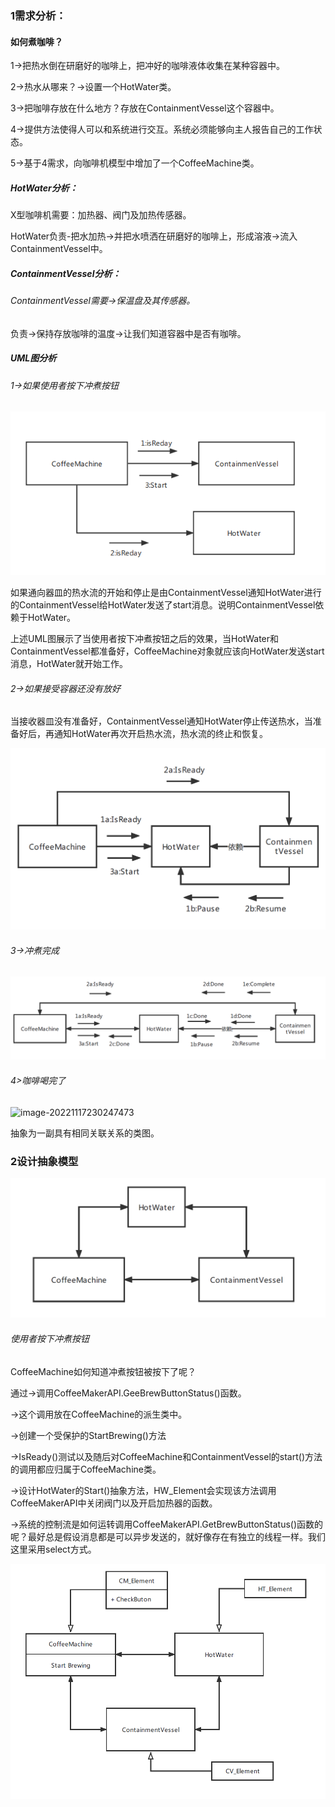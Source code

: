 ### 1需求分析：

#### 如何煮咖啡？

1->把热水倒在研磨好的咖啡上，把冲好的咖啡液体收集在某种容器中。

2->热水从哪来？->设置一个HotWater类。

3->把咖啡存放在什么地方？存放在ContainmentVessel这个容器中。

4->提供方法使得人可以和系统进行交互。系统必须能够向主人报告自己的工作状态。

5->基于4需求，向咖啡机模型中增加了一个CoffeeMachine类。

##### HotWater分析：

X型咖啡机需要：加热器、阀门及加热传感器。

HotWater负责-把水加热->并把水喷洒在研磨好的咖啡上，形成溶液->流入ContainmentVessel中。

##### ContainmentVessel分析：

###### ContainmentVessel需要->保温盘及其传感器。

负责->保持存放咖啡的温度->让我们知道容器中是否有咖啡。

##### UML图分析

###### 1->如果使用者按下冲煮按钮

![Image text](https://github.com/CloudSearch1/Coffee_Maker/blob/master/Image/1.png)

如果通向器皿的热水流的开始和停止是由ContainmentVessel通知HotWater进行的ContainmentVessel给HotWater发送了start消息。说明ContainmentVessel依赖于HotWater。

上述UML图展示了当使用者按下冲煮按钮之后的效果，当HotWater和ContainmentVessel都准备好，CoffeeMachine对象就应该向HotWater发送start消息，HotWater就开始工作。

###### 2->如果接受容器还没有放好

当接收器皿没有准备好，ContainmentVessel通知HotWater停止传送热水，当准备好后，再通知HotWater再次开启热水流，热水流的终止和恢复。

![Image text](https://github.com/CloudSearch1/Coffee_Maker/blob/master/Image/2.png)

###### 3->冲煮完成

![Image text](https://github.com/CloudSearch1/Coffee_Maker/blob/master/Image/3.png)

###### 4>咖啡喝完了

![image-20221117230247473](C:\Users\asuka\Desktop\CoffeeMaker\Coffee_Maker\Image\4.png)

抽象为一副具有相同关联关系的类图。

### 2设计抽象模型

![Image text](https://github.com/CloudSearch1/Coffee_Maker/blob/master/Image/4.png)

###### 使用者按下冲煮按钮

CoffeeMachine如何知道冲煮按钮被按下了呢？

通过->调用CoffeeMakerAPI.GeeBrewButtonStatus()函数。

->这个调用放在CoffeeMachine的派生类中。

->创建一个受保护的StartBrewing()方法

->IsReady()测试以及随后对CoffeeMachine和ContainmentVessel的start()方法的调用都应归属于CoffeeMachine类。

->设计HotWater的Start()抽象方法，HW_Element会实现该方法调用CoffeeMakerAPI中关闭阀门以及开启加热器的函数。

->系统的控制流是如何运转调用CoffeeMakerAPI.GetBrewButtonStatus()函数的呢？最好总是假设消息都是可以异步发送的，就好像存在有独立的线程一样。我们这里采用select方式。

![Image text](https://github.com/CloudSearch1/Coffee_Maker/blob/master/Image/5.png)

